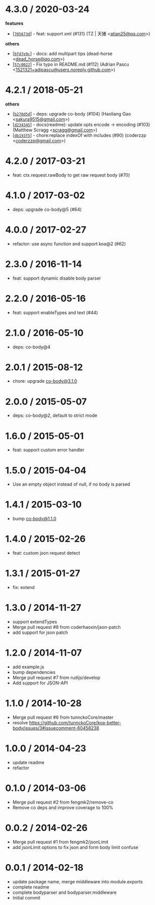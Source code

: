 4.3.0 / 2020-03-24
==================

**features**

* [[`705673d`](http://github.com/koajs/bodyparser/commit/705673d634818727dbdb25ee999560970bd268a2)] - feat: support
  xml (#131) (TZ | 天猪 <<atian25@qq.com>>)

**others**

* [[`6fd7e9c`](http://github.com/koajs/bodyparser/commit/6fd7e9c321684adc239d2afb270782c21d0b6231)] - docs: add
  multipart tips (dead-horse <<dead_horse@qq.com>>)
* [[`57c0022`](http://github.com/koajs/bodyparser/commit/57c00225d54b5b5dd1a7526478ad3eae8495222f)] - Fix typo in
  README.md (#112) (Adrian Pascu <<1521321+adipascu@users.noreply.github.com>>)

4.2.1 / 2018-05-21
==================

**others**

* [[`b270d5d`](http://github.com/koajs/bodyparser/commit/b270d5d138662f41dc63527505ea02dea0c1e7e8)] - deps: upgrade
  co-body (#104) (Haoliang Gao <<sakura9515@gmail.com>>)
* [[`d234345`](http://github.com/koajs/bodyparser/commit/d234345ffa2dadbab2ef0ce970fb8a58059e5f47)] - docs(readme):
  update opts encode -> encoding (#103) (Matthew Scragg <<scragg@gmail.com>>)
* [[`db193f5`](http://github.com/koajs/bodyparser/commit/db193f5d46860393521ad38f90a554968b2ba98a)] - chore:replace
  indexOf with includes (#90) (coderzzp <<coderzzp@gmail.com>>)

4.2.0 / 2017-03-21
==================

* feat: ctx.request.rawBody to get raw request body (#70)

4.1.0 / 2017-03-02
==================

* deps: upgrade co-body@5 (#64)

4.0.0 / 2017-02-27
==================

* refactor: use async function and support koa@2 (#62)

2.3.0 / 2016-11-14
==================

* feat: support dynamic disable body parser

2.2.0 / 2016-05-16
==================

* feat: support enableTypes and text (#44)

2.1.0 / 2016-05-10
==================

* deps: co-body@4

2.0.1 / 2015-08-12
==================

* chore: upgrade co-body@3.1.0

2.0.0 / 2015-05-07
==================

* deps: co-body@2, default to strict mode

1.6.0 / 2015-05-01
==================

* feat: support custom error handler

1.5.0 / 2015-04-04
==================

* Use an empty object instead of null, if no body is parsed

1.4.1 / 2015-03-10
==================

* bump co-body@1.1.0

1.4.0 / 2015-02-26
==================

* feat: custom json request detect

1.3.1 / 2015-01-27
==================

* fix: extend

1.3.0 / 2014-11-27
==================

* support extendTypes
* Merge pull request #8 from coderhaoxin/json-patch
* add support for json patch

1.2.0 / 2014-11-07
==================

* add example.js
* bump dependencies
* Merge pull request #7 from rudijs/develop
* Add support for JSON-API

1.1.0 / 2014-10-28
==================

* Merge pull request #6 from tunnckoCore/master
* resolve https://github.com/tunnckoCore/koa-better-body/issues/3#issuecomment-60458238

1.0.0 / 2014-04-23
==================

* update readme
* refactor

0.1.0 / 2014-03-06
==================

* Merge pull request #2 from fengmk2/remove-co
* Remove co deps and improve coverage to 100%

0.0.2 / 2014-02-26
==================

* Merge pull request #1 from fengmk2/jsonLimit
* add jsonLimit options to fix json and form body limit confuse

0.0.1 / 2014-02-18
==================

* update package name, merge middleware into module.exports
* complete readme
* complete bodyparser and bodyparser.middleware
* Initial commit
